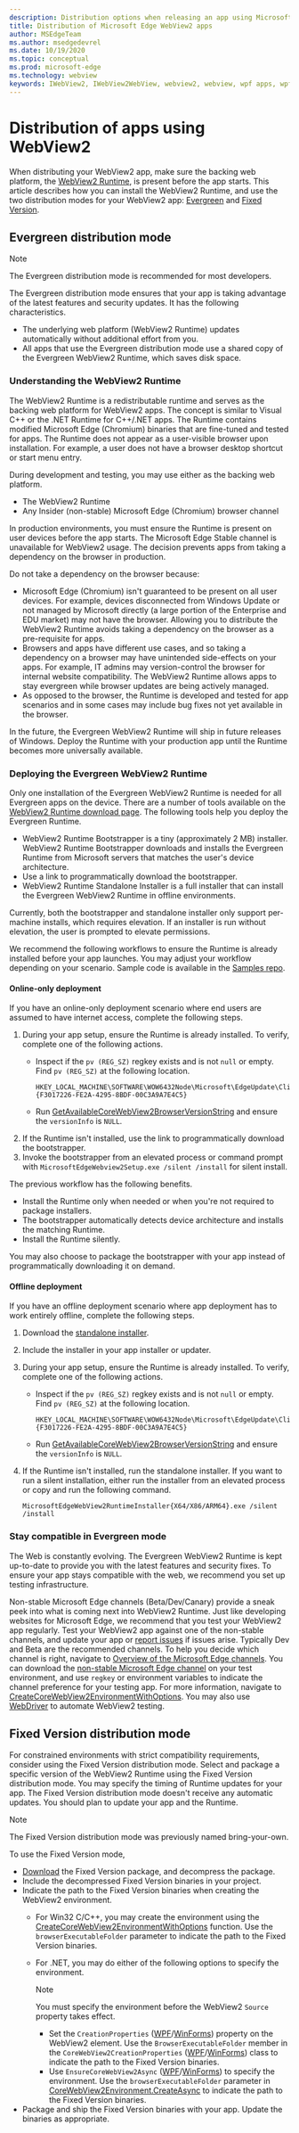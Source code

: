 ```yaml
---
description: Distribution options when releasing an app using Microsoft Edge WebView2
title: Distribution of Microsoft Edge WebView2 apps
author: MSEdgeTeam
ms.author: msedgedevrel
ms.date: 10/19/2020
ms.topic: conceptual
ms.prod: microsoft-edge
ms.technology: webview
keywords: IWebView2, IWebView2WebView, webview2, webview, wpf apps, wpf, edge, ICoreWebView2, ICoreWebView2Host, browser control, edge html
---
```


# Distribution of apps using WebView2  

When distributing your WebView2 app, make sure the backing web platform, the [WebView2 Runtime][Webview2Installer], is present before the app starts.  This article describes how you can install the WebView2 Runtime, and use the two distribution modes for your WebView2 app:  [Evergreen](#evergreen-distribution-mode) and [Fixed Version](#fixed-version-distribution-mode).  

## Evergreen distribution mode  

> [!NOTE]
> The Evergreen distribution mode is recommended for most developers.  

The Evergreen distribution mode ensures that your app is taking advantage of the latest features and security updates.  It has the following characteristics.  

*   The underlying web platform \(WebView2 Runtime\) updates automatically without additional effort from you.  
*   All apps that use the Evergreen distribution mode use a shared copy of the Evergreen WebView2 Runtime, which saves disk space.  
    
### Understanding the WebView2 Runtime  

The WebView2 Runtime is a redistributable runtime and serves as the backing web platform for WebView2 apps.  The concept is similar to Visual C++ or the .NET Runtime for C++/.NET apps.  The Runtime contains modified Microsoft Edge \(Chromium\) binaries that are fine-tuned and tested for apps.  The Runtime does not appear as a user-visible browser upon installation.  For example, a user does not have a browser desktop shortcut or start menu entry.  

During development and testing, you may use either as the backing web platform.  

*   The WebView2 Runtime  
*   Any Insider \(non-stable\) Microsoft Edge \(Chromium\) browser channel  

In production environments, you must ensure the Runtime is present on user devices before the app starts.  The Microsoft Edge Stable channel is unavailable for WebView2 usage.  The decision prevents apps from taking a dependency on the browser in production.

Do not take a dependency on the browser because:  

*   Microsoft Edge \(Chromium\) isn't guaranteed to be present on all user devices.  For example, devices disconnected from Windows Update or not managed by Microsoft directly \(a large portion of the Enterprise and EDU market\) may not have the browser.  Allowing you to distribute the WebView2 Runtime avoids taking a dependency on the browser as a pre-requisite for apps.  
*   Browsers and apps have different use cases, and so taking a dependency on a browser may have unintended side-effects on your apps.  For example, IT admins may version-control the browser for internal website compatibility.  The WebView2 Runtime allows apps to stay evergreen while browser updates are being actively managed.  
*   As opposed to the browser, the Runtime is developed and tested for app scenarios and in some cases may include bug fixes not yet available in the browser.  
    
In the future, the Evergreen WebView2 Runtime will ship in future releases of Windows.  Deploy the Runtime with your production app until the Runtime becomes more universally available.  

### Deploying the Evergreen WebView2 Runtime  

Only one installation of the Evergreen WebView2 Runtime is needed for all Evergreen apps on the device.  There are a number of tools available on the [WebView2 Runtime download page][Webview2Installer].  The following tools help you deploy the Evergreen Runtime.  

*   WebView2 Runtime Bootstrapper is a tiny \(approximately 2 MB\) installer.  WebView2 Runtime Bootstrapper downloads and installs the Evergreen Runtime from Microsoft servers that matches the user's device architecture.  
*   Use a link to programmatically download the bootstrapper.  
*   WebView2 Runtime Standalone Installer is a full installer that can install the Evergreen WebView2 Runtime in offline environments.  
    
Currently, both the bootstrapper and standalone installer only support per-machine installs, which requires elevation.  If an installer is run without elevation, the user is prompted to elevate permissions.  

We recommend the following workflows to ensure the Runtime is already installed before your app launches.  You may adjust your workflow depending on your scenario.  Sample code is available in the [Samples repo][InstallerSample].  

#### Online-only deployment  

If you have an online-only deployment scenario where end users are assumed to have internet access, complete the following steps.  

1.  During your app setup, ensure the Runtime is already installed.  To  verify, complete one of the following actions.  
    *   Inspect if the `pv (REG_SZ)` regkey exists and is not `null` or empty.  Find  `pv (REG_SZ)` at the following location.  
        
        ```text
        HKEY_LOCAL_MACHINE\SOFTWARE\WOW6432Node\Microsoft\EdgeUpdate\Clients\{F3017226-FE2A-4295-8BDF-00C3A9A7E4C5}
        ```
          
    *   Run [GetAvailableCoreWebView2BrowserVersionString][ReferenceWin32Webview2IdlGetavailablecorewebview2browserversionstring] and ensure the `versionInfo` is `NULL`.  
1.  If the Runtime isn't installed, use the link to programmatically download the bootstrapper.  
1.  Invoke the bootstrapper from an elevated process or command prompt with `MicrosoftEdgeWebview2Setup.exe /silent /install` for silent install.  
    
The previous workflow has the following benefits.  

*   Install the Runtime only when needed or when you're not required to package installers.  
*   The bootstrapper automatically detects device architecture and installs the matching Runtime. 
*   Install the Runtime silently.  
    
You may also choose to package the bootstrapper with your app instead of programmatically downloading it on demand.  

#### Offline deployment  

If you have an offline deployment scenario where app deployment has to work entirely offline, complete the following steps.  

1.  Download the [standalone installer][Webview2Installer].  
1.  Include the installer in your app installer or updater.  
1.  During your app setup, ensure the Runtime is already installed.  To  verify, complete one of the following actions.  
    *   Inspect if the `pv (REG_SZ)` regkey exists and is not `null` or empty.  Find  `pv (REG_SZ)` at the following location.  
        
        ```text
        HKEY_LOCAL_MACHINE\SOFTWARE\WOW6432Node\Microsoft\EdgeUpdate\Clients\{F3017226-FE2A-4295-8BDF-00C3A9A7E4C5}
        ```
          
    *   Run [GetAvailableCoreWebView2BrowserVersionString][ReferenceWin32Webview2IdlGetavailablecorewebview2browserversionstring] and ensure the `versionInfo` is `NULL`.  
1.  If the Runtime isn't installed, run the standalone installer.  If you want to run a silent installation, either run the installer from an elevated process or copy and run the following command.  
    
    ```shell
    MicrosoftEdgeWebView2RuntimeInstaller{X64/X86/ARM64}.exe /silent /install
    ```  
    
### Stay compatible in Evergreen mode

The Web is constantly evolving. The Evergreen WebView2 Runtime is kept up-to-date to provide you with the latest features and security fixes.  To ensure your app stays compatible with the web, we recommend you set up testing infrastructure.

Non-stable Microsoft Edge channels \(Beta/Dev/Canary\) provide a sneak peek into what is coming next into WebView2 Runtime.  Just like developing websites for Microsoft Edge, we recommend that you test your WebView2 app regularly.  Test your WebView2 app against one of the non-stable channels, and update your app or [report issues][GithubMicrosoftedgeWebviewfeedback] if issues arise. Typically Dev and Beta are the recommended channels.  To help you decide which channel is right, navigate to [Overview of the Microsoft Edge channels][DeployEdgeMicrosoftEdgeChannels].  You can download the [non-stable Microsoft Edge channel][DownloadNonstableEdge] on your test environment, and use `regkey` or environment variables to indicate the channel preference for your testing app.  For more information, navigate to [CreateCoreWebView2EnvironmentWithOptions][ReferenceWin32Webview2IdlCreatecorewebview2environmentwithoptions].  You may also use [WebDriver][HowtoWebdriver] to automate WebView2 testing.

## Fixed Version distribution mode   

For constrained environments with strict compatibility requirements, consider using the Fixed Version distribution mode.  Select and package a specific version of the WebView2 Runtime using the Fixed Version distribution mode.  You may specify the timing of Runtime updates for your app.  The Fixed Version distribution mode doesn't receive any automatic updates. You should plan to update your app and the Runtime.  

> [!NOTE] 
> The Fixed Version distribution mode was previously named bring-your-own.  

To use the Fixed Version mode,  

*   [Download][Webview2Installer] the Fixed Version package, and decompress the package.  
*   Include the decompressed Fixed Version binaries in your project.  
*   Indicate the path to the Fixed Version binaries when creating the WebView2 environment.  
    *   For Win32 C/C++, you may create the environment using the [CreateCoreWebView2EnvironmentWithOptions][ReferenceWin32Webview2IdlCreatecorewebview2environmentwithoptions] function.  Use the `browserExecutableFolder` parameter to indicate the path to the Fixed Version binaries.  
    *   For .NET, you may do either of the following options to specify the environment.  
        
        > [!NOTE]
        > You must specify the environment before the WebView2 `Source` property takes effect.  
        
        *   Set the `CreationProperties` \([WPF][ReferenceWpfMicrosoftWebWebview2WpfWebview2Creationproperties]/[WinForms][ReferenceWinFormsMicrosoftWebWebview2WinFormsWebview2]\) property on the WebView2 element.  Use the `BrowserExecutableFolder` member in the `CoreWebView2CreationProperties` \([WPF][ReferenceWpfMicrosoftWebWebview2WpfCorewebview2creationpropertiesCorewebview2creationproperties]/[WinForms][ReferenceWinFormsMicrosoftWebWebview2WinForms]\) class to indicate the path to the Fixed Version binaries.  
        *   Use `EnsureCoreWebView2Async` \([WPF][ReferenceWpfMicrosoftWebWebview2WpfWebview2Ensurecorewebview2async]/[WinForms][ReferenceWinformsMicrosoftWebWebview2WinformsWebview2Ensurecorewebview2async]\) to specify the environment.  Use the `browserExecutableFolder` parameter in [CoreWebView2Environment.CreateAsync][ReferenceDotnetMicrosoftWebWebview2CoreCorewebview2environmentCreateasync] to indicate the path to the Fixed Version binaries.  
*   Package and ship the Fixed Version binaries with your app.  Update the binaries as appropriate.  
    
<!-- links -->  

[ConceptsVersioning]: ./versioning.md "Understanding browser versions and WebView2 | Microsoft Docs"  

[HowtoWebdriver]: ../howto/webdriver.md "Automating and testing WebView2 with Microsoft Edge Driver | Microsoft Docs"  

[DeployEdgeMicrosoftEdgeChannels]: /deployedge/microsoft-edge-channels "Overview of the Microsoft Edge channels | Microsoft Docs"  

[ReferenceDotnetMicrosoftWebWebview2CoreCorewebview2environmentCreateasync]: /dotnet/api/microsoft.web.webview2.core.corewebview2environment.createasync "CreateAsync - Microsoft.Web.WebView2.Core.CoreWebView2Environment class | Microsoft Docs"  

[ReferenceWpfMicrosoftWebWebview2WpfWebview2Ensurecorewebview2async]: /dotnet/api/microsoft.web.webview2.wpf.webview2.ensurecorewebview2async "EnsureCoreWebView2Async -Microsoft.Web.WebView2.Wpf.WebView2 class | Microsoft Docs"  

[ReferenceWinformsMicrosoftWebWebview2WinformsWebview2Ensurecorewebview2async]: /dotnet/api/microsoft.web.webview2.winforms.webview2.ensurecorewebview2async "EnsureCoreWebView2Async - Microsoft.Web.WebView2.WinForms.WebView2 class | Microsoft Docs"  

[ReferenceWpfMicrosoftWebWebview2WpfCorewebview2creationpropertiesCorewebview2creationproperties]: /dotnet/api/microsoft.web.webview2.wpf.corewebview2creationproperties "CoreWebView2CreationProperties - Microsoft.Web.WebView2.Wpf.CoreWebView2CreationProperties class | Microsoft Docs"  

[ReferenceWinFormsMicrosoftWebWebview2WinForms]: /dotnet/api/microsoft.web.webview2.winforms "Microsoft.Web.WebView2.WinForms class | Microsoft Docs"  

[ReferenceWpfMicrosoftWebWebview2WpfWebview2Creationproperties]: /dotnet/api/microsoft.web.webview2.wpf.webview2.creationproperties "CreationProperties - Microsoft.Web.WebView2.Wpf.WebView2 class | Microsoft Docs"  

[ReferenceWinFormsMicrosoftWebWebview2WinFormsWebview2]: /dotnet/api/microsoft.web.webview2.winforms.webview2 "Microsoft.Web.WebView2.WinForms.WebView2 class | Microsoft Docs"  

[ReferenceWin32Webview2IdlCreatecorewebview2environmentwithoptions]: /microsoft-edge/webview2/reference/win32/webview2-idl#createcorewebview2environmentwithoptions "CreateCoreWebView2EnvironmentWithOptions - Globals | Microsoft Docs"  

[ReferenceWin32Webview2IdlGetavailablecorewebview2browserversionstring]: /microsoft-edge/webview2/reference/win32/webview2-idl#getavailablecorewebview2browserversionstring "GetAvailableCoreWebView2BrowserVersionString - Globals | Microsoft Docs"  

[Webview2Installer]: https://developer.microsoft.com/microsoft-edge/webview2 "WebView2 Installer"  

[InstallerSample]: https://aka.ms/wv2installersample "WebView2 Installer Sample"  

[DownloadNonstableEdge]: https://www.microsoftedgeinsider.com/download "Download Microsoft Edge Insider Channels"  

[GithubMicrosoftedgeWebviewfeedback]: https://github.com/MicrosoftEdge/WebViewFeedback "WebView Feedback | GitHub"  
